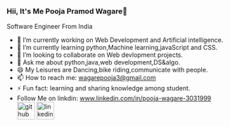 ### Hii, It's Me Pooja Pramod Wagare👋

 Software Engineer From India
 
- 🔭 I’m currently working on Web Development and Artificial intelligence.
- 🌱 I’m currently learning python,Machine learning,javaScript and CSS.
- 👯 I’m looking to collaborate on Web devlopment projects.
- 💬 Ask me about python,java,web development,DS&algo.
- 😄 My Leisures are Dancing,bike riding,communicate with people.
- 📫 How to reach me: wagarepooja3@gmail.com
- ⚡ Fun fact: learning and sharing knowledge among student.
- Follow Me on linkdin: www.linkedin.com/in/pooja-wagare-3031999
[<img src='https://cdn.jsdelivr.net/npm/simple-icons@3.0.1/icons/github.svg' alt='github' height='40'>](https://github.com/https://github.com/PoojaWagare/PoojaWagare.git)  [<img src='https://cdn.jsdelivr.net/npm/simple-icons@3.0.1/icons/linkedin.svg' alt='linkedin' height='40'>](https://www.linkedin.com/in/www.linkedin.com/in/pooja-wagare-3031999/)  

  
<!--
**PoojaWagare/PoojaWagare** is a ✨ _special_ ✨ repository because its `README.md` (this file) appears on your GitHub profile.

Here are some ideas to get you started:

- 🔭 I’m currently working on ...
- 🌱 I’m currently learning ...
- 👯 I’m looking to collaborate on ...
- 🤔 I’m looking for help with ...
- 💬 Ask me about ...
- 📫 How to reach me: ...
- 😄 Pronouns: ...
- ⚡ Fun fact: ...
-->
